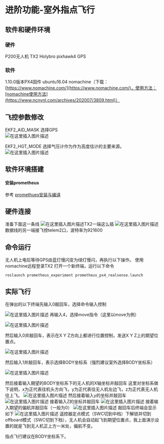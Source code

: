 ﻿# 进阶功能-室外指点飞行


## 软件和硬件环境
### 硬件
P200无人机
TX2
Holybro pixhawk4
GPS
### 软件
1.10.0版本PX4固件
ubuntu16.04
nomachine（下载：[https://www.nomachine.com/](https://www.nomachine.com/)，使用方法：[nomachine使用方法](https://www.ncnynl.com/archives/202007/3809.html)）
## 飞控参数修改
EKF2_AID_MASK 	选择GPS<br/>
![在这里插入图片描述](https://img-blog.csdnimg.cn/20210118095225519.png)<br/>

EKF2_HGT_MODE 	选择气压计作为作为高度估计的主要来源。<br/>
![在这里插入图片描述](https://img-blog.csdnimg.cn/20210118095243549.png)<br/>


## 软件环境搭建
####   安装prometheus
  参考  [promethues安装与编译](https://github.com/amov-lab/Prometheus/wiki/%E5%AE%89%E8%A3%85%E5%8F%8A%E7%BC%96%E8%AF%91)

## 硬件连接
准备下面这一条线
![在这里插入图片描述](https://img-blog.csdnimg.cn/2020112711014747.png)TX2一端这么插
![在这里插入图片描述](https://img-blog.csdnimg.cn/20201127110050829.png)
数据线的另一端接飞控telem2口，波特率为921600

## 命令运行
无人机上电后等待GPS由蓝灯慢闪变为绿灯慢闪，再执行以下操作。
使用nomachine远程登录TX2
打开一个新终端，运行以下命令
```
roslaunch prometheus_experiment prometheus_px4_realsense.launch
```
## 实际飞行
在弹出的以下终端先输入0敲回车，选择命令输入控制

![在这里插入图片描述](https://img-blog.csdnimg.cn/2021011809100474.png)
再输入4，选择move指令（这里以move为例）


![在这里插入图片描述](https://img-blog.csdnimg.cn/20210118092754801.png)

然后输入0并敲回车，表示在X Y Z方向上都进行位置控制，发送X Y Z上的期望位置点。

![在这里插入图片描述](https://img-blog.csdnimg.cn/20210118092842629.png)

然后输入1并敲回车，表示选择BODY坐标系（强烈建议室外选择BODY坐标系）

![在这里插入图片描述](https://img-blog.csdnimg.cn/20210118092943313.png)

然后接着输入期望的BODY坐标系下的无人机的X轴坐标并敲回车
这里对坐标系做下说明，x为正代表往机头方向飞，y为正代表往无人机左边飞，z为正代表无人机往上飞。
![在这里插入图片描述](https://img-blog.csdnimg.cn/20210118090756850.png)
然后接着输入y的坐标并敲回车
![在这里插入图片描述](https://img-blog.csdnimg.cn/20210118093210828.png)
接着输入Z的坐标并敲回车
![在这里插入图片描述](https://img-blog.csdnimg.cn/20210118093318669.png)
接着输入期望的偏航并敲回车（一般为0）
![在这里插入图片描述](https://img-blog.csdnimg.cn/20210118093434421.png)
敲回车后终端会显示如下
![在这里插入图片描述](https://img-blog.csdnimg.cn/20210118093602113.png)
遥控器定点模式（SWC切到中档）下解锁并切到offboard模式（SWC切到下档），无人机会自动起飞到期望位置点，我上面演示设置的就是飞到无人机正上方一米处，偏航不变。


指点飞行建议在BODY坐标系下。

